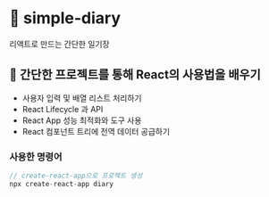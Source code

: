 # 🚀 simple-diary

리액트로 만드는 간단한 일기장

## 📌 간단한 프로젝트를 통해 React의 사용법을 배우기

- 사용자 입력 및 배열 리스트 처리하기
- React Lifecycle 과 API
- React App 성능 최적화와 도구 사용
- React 컴포넌트 트리에 전역 데이터 공급하기

### 사용한 명령어

```js
// create-react-app으로 프로젝트 생성
npx create-react-app diary
```
